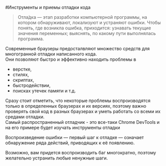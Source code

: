 #Инструменты и приемы отладки кода
>Отла́дка — этап разработки компьютерной программы, на котором обнаруживают, локализуют и устраняют ошибки. Чтобы понять, где возникла ошибка, приходится: узнавать текущие значения переменных; выяснять, по какому пути выполнялась программа.

Современные браузеры предосталвляют множество средств для многогранной отладки написанного кода.     
Они позволяют быстро и эффективно находить проблемы в
* верстке,
* стилях,
* скриптах,
* быстродействии,
* поисках утечек памяти и т.д.  
 
Сразу стоит отметить, что некоторые проблемы воспроизводятся только в определенных браузерах и их версиях, поэтому важно проверять свой код в разных браузерах и уметь работать со всеми их средами отладки.    
Самый распространенный отладчик - это все-таки Chrome DevTools и на его примере будет изучать инструменты отладки

Воспроизведение ошибки — первый шаг к отладке — означает обнаружение ряда действий, приводящих к её появлению. 

Возможно, вам придется воспроизводить баг многократно, поэтому желательно устранить любые ненужные шаги.

